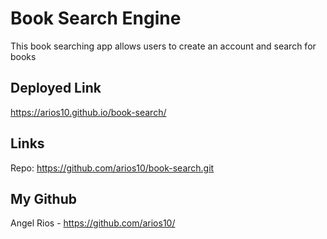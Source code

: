 # Book Search Engine

This book searching app allows users to create an account and search for books

## Deployed Link

https://arios10.github.io/book-search/

## Links

Repo: https://github.com/arios10/book-search.git

## My Github

Angel Rios - https://github.com/arios10/
